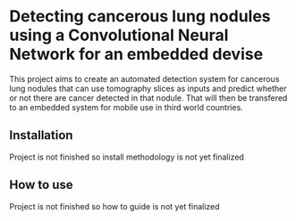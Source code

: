 # Detecting cancerous lung nodules using a Convolutional Neural Network for an embedded devise
This project aims to create an automated detection system for cancerous lung nodules that can use tomography slices as inputs and predict whether or not there are cancer detected in that nodule. 
That will then be transfered to an embedded system for mobile use in third world countries.

## Installation
Project is not finished so install methodology is not yet finalized

## How to use
Project is not finished so how to guide is not yet finalized